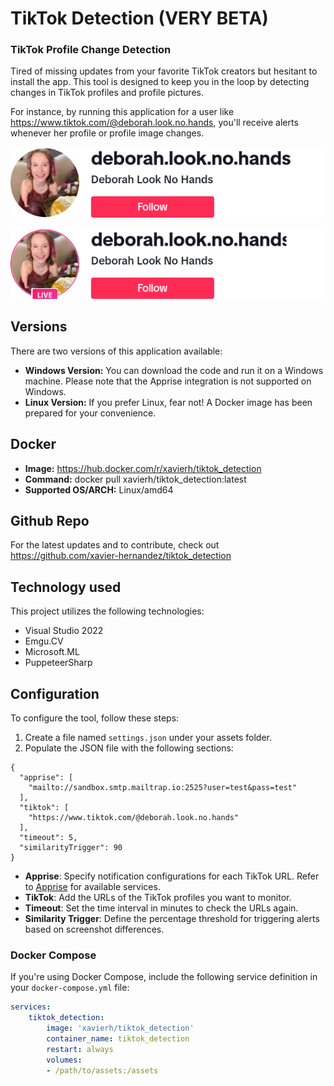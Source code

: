 # TikTok Detection (VERY BETA)

### TikTok Profile Change Detection

Tired of missing updates from your favorite TikTok creators but hesitant to install the app. This tool is designed to keep you in the loop by detecting changes in TikTok profiles and profile pictures.

For instance, by running this application for a user like https://www.tiktok.com/@deborah.look.no.hands, you'll receive alerts whenever her profile or profile image changes.

![alt text](examples/@deborah.look.no.hands_old.png "Old Image")

![alt text](examples/@deborah.look.no.hands_new.png "New Image")

## Versions
There are two versions of this application available:
- **Windows Version:** You can download the code and run it on a Windows machine. Please note that the Apprise integration is not supported on Windows.
- **Linux Version:** If you prefer Linux, fear not! A Docker image has been prepared for your convenience.

## Docker
- **Image:** https://hub.docker.com/r/xavierh/tiktok_detection
- **Command:** docker pull xavierh/tiktok_detection:latest
- **Supported OS/ARCH:** Linux/amd64

## Github Repo
For the latest updates and to contribute, check out https://github.com/xavier-hernandez/tiktok_detection


## Technology used
This project utilizes the following technologies:

- Visual Studio 2022
- Emgu.CV
- Microsoft.ML
- PuppeteerSharp

## Configuration

To configure the tool, follow these steps:

1. Create a file named `settings.json` under your assets folder.
2. Populate the JSON file with the following sections:

```
{
  "apprise": [
    "mailto://sandbox.smtp.mailtrap.io:2525?user=test&pass=test"
  ],
  "tiktok": [
    "https://www.tiktok.com/@deborah.look.no.hands"
  ],
  "timeout": 5,
  "similarityTrigger": 90
}
```

- **Apprise**: Specify notification configurations for each TikTok URL. Refer to [Apprise](https://github.com/caronc/apprise) for available services.
- **TikTok**: Add the URLs of the TikTok profiles you want to monitor.
- **Timeout**: Set the time interval in minutes to check the URLs again.
- **Similarity Trigger**: Define the percentage threshold for triggering alerts based on screenshot differences.

### Docker Compose

If you're using Docker Compose, include the following service definition in your `docker-compose.yml` file:

```yml
services:
    tiktok_detection:
        image: 'xavierh/tiktok_detection'
        container_name: tiktok_detection
        restart: always
        volumes:
        - /path/to/assets:/assets
```